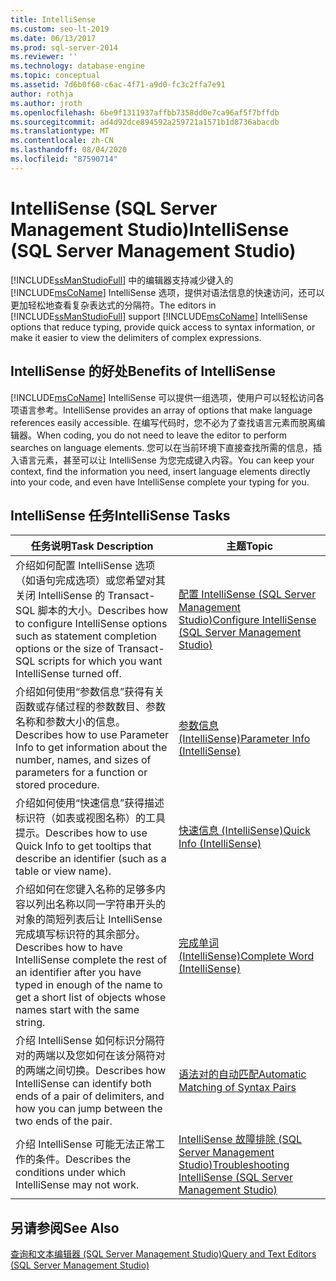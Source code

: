 ```yaml
---
title: IntelliSense
ms.custom: seo-lt-2019
ms.date: 06/13/2017
ms.prod: sql-server-2014
ms.reviewer: ''
ms.technology: database-engine
ms.topic: conceptual
ms.assetid: 7d6b0f60-c6ac-4f71-a9d0-fc3c2ffa7e91
author: rothja
ms.author: jroth
ms.openlocfilehash: 6be9f1311937affbb7358dd0e7ca96af5f7bffdb
ms.sourcegitcommit: ad4d92dce894592a259721a1571b1d8736abacdb
ms.translationtype: MT
ms.contentlocale: zh-CN
ms.lasthandoff: 08/04/2020
ms.locfileid: "87590714"
---
```

# <a name="intellisense-sql-server-management-studio"></a><span data-ttu-id="3d551-102">IntelliSense (SQL Server Management Studio)</span><span class="sxs-lookup"><span data-stu-id="3d551-102">IntelliSense (SQL Server Management Studio)</span></span>
  <span data-ttu-id="3d551-103">[!INCLUDE[ssManStudioFull](../../includes/ssmanstudiofull-md.md)] 中的编辑器支持减少键入的 [!INCLUDE[msCoName](../../includes/msconame-md.md)] IntelliSense 选项，提供对语法信息的快速访问，还可以更加轻松地查看复杂表达式的分隔符。</span><span class="sxs-lookup"><span data-stu-id="3d551-103">The editors in [!INCLUDE[ssManStudioFull](../../includes/ssmanstudiofull-md.md)] support [!INCLUDE[msCoName](../../includes/msconame-md.md)] IntelliSense options that reduce typing, provide quick access to syntax information, or make it easier to view the delimiters of complex expressions.</span></span>  
  
## <a name="benefits-of-intellisense"></a><span data-ttu-id="3d551-104">IntelliSense 的好处</span><span class="sxs-lookup"><span data-stu-id="3d551-104">Benefits of IntelliSense</span></span>  
 [!INCLUDE[msCoName](../../includes/msconame-md.md)] <span data-ttu-id="3d551-105">IntelliSense 可以提供一组选项，使用户可以轻松访问各项语言参考。</span><span class="sxs-lookup"><span data-stu-id="3d551-105">IntelliSense provides an array of options that make language references easily accessible.</span></span> <span data-ttu-id="3d551-106">在编写代码时，您不必为了查找语言元素而脱离编辑器。</span><span class="sxs-lookup"><span data-stu-id="3d551-106">When coding, you do not need to leave the editor to perform searches on language elements.</span></span> <span data-ttu-id="3d551-107">您可以在当前环境下直接查找所需的信息，插入语言元素，甚至可以让 IntelliSense 为您完成键入内容。</span><span class="sxs-lookup"><span data-stu-id="3d551-107">You can keep your context, find the information you need, insert language elements directly into your code, and even have IntelliSense complete your typing for you.</span></span>  
  
## <a name="intellisense-tasks"></a><span data-ttu-id="3d551-108">IntelliSense 任务</span><span class="sxs-lookup"><span data-stu-id="3d551-108">IntelliSense Tasks</span></span>  
  
|<span data-ttu-id="3d551-109">任务说明</span><span class="sxs-lookup"><span data-stu-id="3d551-109">Task Description</span></span>|<span data-ttu-id="3d551-110">主题</span><span class="sxs-lookup"><span data-stu-id="3d551-110">Topic</span></span>|  
|----------------------|-----------|  
|<span data-ttu-id="3d551-111">介绍如何配置 IntelliSense 选项（如语句完成选项）或您希望对其关闭 IntelliSense 的 Transact-SQL 脚本的大小。</span><span class="sxs-lookup"><span data-stu-id="3d551-111">Describes how to configure IntelliSense options such as statement completion options or the size of Transact-SQL scripts for which you want IntelliSense turned off.</span></span>|[<span data-ttu-id="3d551-112">配置 IntelliSense (SQL Server Management Studio)</span><span class="sxs-lookup"><span data-stu-id="3d551-112">Configure IntelliSense &#40;SQL Server Management Studio&#41;</span></span>](configure-intellisense-sql-server-management-studio.md)|  
|<span data-ttu-id="3d551-113">介绍如何使用“参数信息”获得有关函数或存储过程的参数数目、参数名称和参数大小的信息。</span><span class="sxs-lookup"><span data-stu-id="3d551-113">Describes how to use Parameter Info to get information about the number, names, and sizes of parameters for a function or stored procedure.</span></span>|[<span data-ttu-id="3d551-114">参数信息 (IntelliSense)</span><span class="sxs-lookup"><span data-stu-id="3d551-114">Parameter Info &#40;IntelliSense&#41;</span></span>](parameter-info-intellisense.md)|  
|<span data-ttu-id="3d551-115">介绍如何使用“快速信息”获得描述标识符（如表或视图名称）的工具提示。</span><span class="sxs-lookup"><span data-stu-id="3d551-115">Describes how to use Quick Info to get tooltips that describe an identifier (such as a table or view name).</span></span>|[<span data-ttu-id="3d551-116">快速信息 (IntelliSense)</span><span class="sxs-lookup"><span data-stu-id="3d551-116">Quick Info &#40;IntelliSense&#41;</span></span>](quick-info-intellisense.md)|  
|<span data-ttu-id="3d551-117">介绍如何在您键入名称的足够多内容以列出名称以同一字符串开头的对象的简短列表后让 IntelliSense 完成填写标识符的其余部分。</span><span class="sxs-lookup"><span data-stu-id="3d551-117">Describes how to have IntelliSense complete the rest of an identifier after you have typed in enough of the name to get a short list of objects whose names start with the same string.</span></span>|[<span data-ttu-id="3d551-118">完成单词 (IntelliSense)</span><span class="sxs-lookup"><span data-stu-id="3d551-118">Complete Word &#40;IntelliSense&#41;</span></span>](complete-word-intellisense.md)|  
|<span data-ttu-id="3d551-119">介绍 IntelliSense 如何标识分隔符对的两端以及您如何在该分隔符对的两端之间切换。</span><span class="sxs-lookup"><span data-stu-id="3d551-119">Describes how IntelliSense can identify both ends of a pair of delimiters, and how you can jump between the two ends of the pair.</span></span>|[<span data-ttu-id="3d551-120">语法对的自动匹配</span><span class="sxs-lookup"><span data-stu-id="3d551-120">Automatic Matching of Syntax Pairs</span></span>](automatic-matching-of-syntax-pairs.md)|  
|<span data-ttu-id="3d551-121">介绍 IntelliSense 可能无法正常工作的条件。</span><span class="sxs-lookup"><span data-stu-id="3d551-121">Describes the conditions under which IntelliSense may not work.</span></span>|[<span data-ttu-id="3d551-122">IntelliSense 故障排除 (SQL Server Management Studio)</span><span class="sxs-lookup"><span data-stu-id="3d551-122">Troubleshooting IntelliSense (SQL Server Management Studio)</span></span>](troubleshooting-intellisense.md)|  
  
## <a name="see-also"></a><span data-ttu-id="3d551-123">另请参阅</span><span class="sxs-lookup"><span data-stu-id="3d551-123">See Also</span></span>  
 [<span data-ttu-id="3d551-124">查询和文本编辑器 (SQL Server Management Studio)</span><span class="sxs-lookup"><span data-stu-id="3d551-124">Query and Text Editors &#40;SQL Server Management Studio&#41;</span></span>](query-and-text-editors-sql-server-management-studio.md)  
  
  
